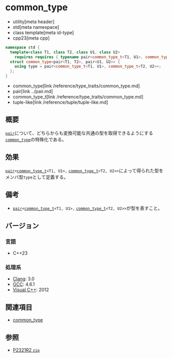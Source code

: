 # common_type
* utility[meta header]
* std[meta namespace]
* class template[meta id-type]
* cpp23[meta cpp]

```cpp
namespace std {
  template<class T1, class T2, class U1, class U2>
    requires requires { typename pair<common_type_t<T1, U1>, common_type_t<T2, U2>>; }
  struct common_type<pair<T1, T2>, pair<U1, U2>> {
    using type = pair<common_type_t<T1, U1>, common_type_t<T2, U2>>;
  };
}
```
* common_type[link /reference/type_traits/common_type.md]
* pair[link ../pair.md]
* common_type_t[link /reference/type_traits/common_type.md]
* tuple-like[link /reference/tuple/tuple-like.md]

## 概要
[`pair`](../pair.md)について、どちらからも変換可能な共通の型を取得できるようにする[`common_type`](/reference/type_traits/common_type.md)の特殊化である。


## 効果
[`pair`](../pair.md)`<`[`common_type_t`](/reference/type_traits/common_type.md)`<T1, U1>,` [`common_type_t`](/reference/type_traits/common_type.md)`<T2, U2>>`によって得られた型をメンバ型`type`として定義する。


## 備考
- [`pair`](../pair.md)`<`[`common_type_t`](/reference/type_traits/common_type.md)`<T1, U1>,` [`common_type_t`](/reference/type_traits/common_type.md)`<T2, U2>>`が型を表すこと。


## バージョン
### 言語
- C++23

### 処理系
- [Clang](/implementation.md#clang): 3.0
- [GCC](/implementation.md#gcc): 4.6.1
- [Visual C++](/implementation.md#visual_cpp): 2012

## 関連項目
- [common_type](/reference/type_traits/common_type.md)

## 参照
- [P2321R2 `zip`](https://www.open-std.org/jtc1/sc22/wg21/docs/papers/2021/p2321r2.html)
